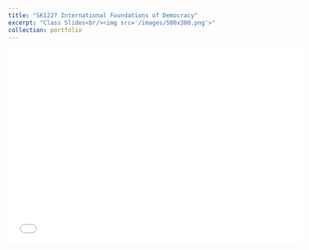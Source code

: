 ```yaml
---
title: "SK1227 International Foundations of Democracy"
excerpt: "Class Slides<br/><img src='/images/500x300.png'>"
collection: portfolio
---
```


<embed src="/images/Lec_SK1227small.pdf" type="application/pdf" width="600" height="400">
